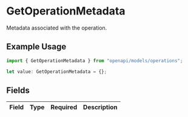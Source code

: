 # GetOperationMetadata

Metadata associated with the operation.

## Example Usage

```typescript
import { GetOperationMetadata } from "openapi/models/operations";

let value: GetOperationMetadata = {};
```

## Fields

| Field       | Type        | Required    | Description |
| ----------- | ----------- | ----------- | ----------- |